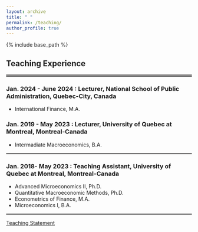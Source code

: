 ```yaml
---
layout: archive
title: " "
permalink: /teaching/
author_profile: true
---
```


{% include base_path %}
## Teaching Experience

<hr style="border-top: 5px solid #8c8b8b; width:100%;">

### Jan. 2024 - June 2024 : Lecturer, National School of Public Administration, Quebec-City, Canada
* International Finance, M.A. 

### Jan. 2019 - May 2023 : Lecturer, University of Quebec at Montreal, Montreal-Canada
* Intermadiate Macroeconomics, B.A.

<hr style="border-top: 2px solid #8c8b8b; width:100%;">

### Jan. 2018- May 2023 : Teaching Assistant, University of Quebec at Montreal, Montreal-Canada
* Advanced Microeconomics II, Ph.D. 
* Quantitative Macroeconomic Methods, Ph.D. 
* Econometrics of Finance, M.A. 
* Microeconomics I, B.A. 

<hr style="border-top: 2px solid #8c8b8b; width:100%;">

<a href="http://avoumatsodo.github.io/files/teaching_statement.pdf" target="_blank">Teaching Statement</a>

<!-- <a href="http://avoumatsodo.github.io/files/teaching_evaluation.pdf" target="_blank">Teaching Evaluations</a> -->







